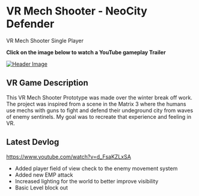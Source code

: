 # VR Mech Shooter - NeoCity Defender
VR Mech Shooter Single Player

**Click on the image below to watch a YouTube gameplay Trailer**

[![Header Image](https://github.com/stevie57/VR_Defender/blob/main/Assets/Texture/TitleThumbnail.png)](https://www.youtube.com/watch?v=d_FsaKZLxSA)

## VR Game Description
This VR Mech Shooter Prototype was made over the winter break off work. The project was inspired from a scene in the Matrix 3 where the humans use mechs with guns to fight and defend their undeground city from waves of enemy sentinels. My goal was to recreate that experience and feeling in VR.

## Latest Devlog
https://www.youtube.com/watch?v=d_FsaKZLxSA
- Added player field of view check to the enemy movement system
- Added new EMP attack 
- Increased lighting for the world to better improve visibility
- Basic Level block out
